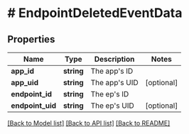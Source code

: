# # EndpointDeletedEventData

## Properties

Name | Type | Description | Notes
------------ | ------------- | ------------- | -------------
**app_id** | **string** | The app&#39;s ID |
**app_uid** | **string** | The app&#39;s UID | [optional]
**endpoint_id** | **string** | The ep&#39;s ID |
**endpoint_uid** | **string** | The ep&#39;s UID | [optional]

[[Back to Model list]](../../README.md#models) [[Back to API list]](../../README.md#endpoints) [[Back to README]](../../README.md)
